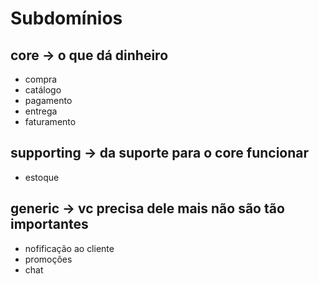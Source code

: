 # Subdomínios

## core -> o que dá dinheiro
- compra
- catálogo
- pagamento
- entrega
- faturamento

## supporting -> da suporte para o core funcionar
- estoque


## generic -> vc precisa dele mais não são tão importantes
- nofificação ao cliente
- promoçôes
- chat
